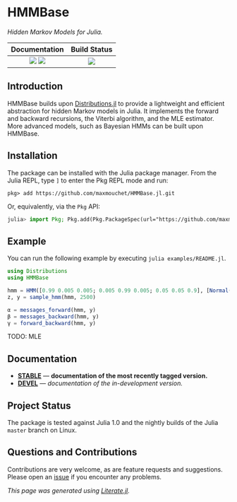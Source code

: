 # HMMBase

*Hidden Markov Models for Julia.*

| **Documentation**                       | **Build Status**              |
|:---------------------------------------:|:-----------------------------:|
| [![][docs-stable-img]][docs-stable-url] [![][docs-dev-img]][docs-dev-url]| [![][travis-img]][travis-url] |

## Introduction

HMMBase builds upon [Distributions.jl](https://github.com/JuliaStats/Distributions.jl) to provide a lightweight and efficient abstraction for hidden Markov models in Julia.
It implements the forward and backward recursions, the Viterbi algorithm, and the MLE estimator.
More advanced models, such as Bayesian HMMs can be built upon HMMBase.

## Installation

The package can be installed with the Julia package manager.
From the Julia REPL, type `]` to enter the Pkg REPL mode and run:

```
pkg> add https://github.com/maxmouchet/HMMBase.jl.git
```

Or, equivalently, via the `Pkg` API:

```julia
julia> import Pkg; Pkg.add(Pkg.PackageSpec(url="https://github.com/maxmouchet/HMMBase.jl.git"))
```

## Example

You can run the following example by executing `julia examples/README.jl`.

```julia
using Distributions
using HMMBase

hmm = HMM([0.99 0.005 0.005; 0.005 0.99 0.005; 0.05 0.05 0.9], [Normal(5,1), Normal(10,3), Normal(15,1)])
z, y = sample_hmm(hmm, 2500)

α = messages_forward(hmm, y)
β = messages_backward(hmm, y)
γ = forward_backward(hmm, y)
```

TODO: MLE

## Documentation

- [**STABLE**][docs-stable-url] &mdash; **documentation of the most recently tagged version.**
- [**DEVEL**][docs-dev-url] &mdash; *documentation of the in-development version.*

## Project Status

The package is tested against Julia 1.0 and the nightly builds of the Julia `master` branch on Linux.

## Questions and Contributions

Contributions are very welcome, as are feature requests and suggestions. Please open an [issue][issues-url] if you encounter any problems.

[docs-stable-img]: https://img.shields.io/badge/docs-stable-blue.svg?style=flat
[docs-stable-url]: https://maxmouchet.github.io/HMMBase.jl/stable

[docs-dev-img]: https://img.shields.io/badge/docs-dev-blue.svg?style=flat
[docs-dev-url]: https://maxmouchet.github.io/HMMBase.jl/dev

[travis-img]: https://travis-ci.org/maxmouchet/HMMBase.jl.svg?branch=master
[travis-url]: https://travis-ci.org/maxmouchet/HMMBase.jl

[issues-url]: https://github.com/maxmouchet/BaseHMM.jl/issues#-
*This page was generated using [Literate.jl](https://github.com/fredrikekre/Literate.jl).*

